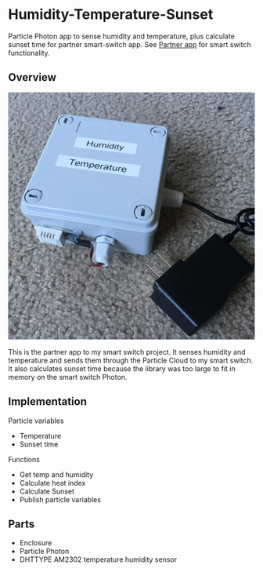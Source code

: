 # Humidity-Temperature-Sunset
Particle Photon app to sense humidity and temperature, plus calculate sunset time for partner smart-switch app.
See [Partner app](https://github.com/gallingern/Smart-Switch) for smart switch functionality.

## Overview

![prototype](prototype.jpg "prototype")

This is the partner app to my smart switch project.  It senses humidity and temperature and sends them through the Particle Cloud to my smart switch.  It also calculates sunset time because the library was too large to fit in memory on the smart switch Photon.

## Implementation

Particle variables
* Temperature
* Sunset time

Functions
* Get temp and humidity
* Calculate heat index
* Calculate Sunset
* Publish particle variables

## Parts

* Enclosure
* Particle Photon
* DHTTYPE  AM2302 temperature humidity sensor
